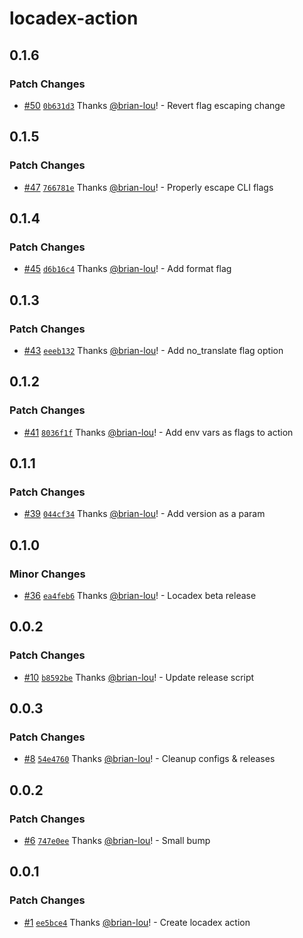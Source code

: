 # locadex-action

## 0.1.6

### Patch Changes

- [#50](https://github.com/generaltranslation/locadex/pull/50) [`0b631d3`](https://github.com/generaltranslation/locadex/commit/0b631d343dc225818de29a135a94a18987a5b361) Thanks [@brian-lou](https://github.com/brian-lou)! - Revert flag escaping change

## 0.1.5

### Patch Changes

- [#47](https://github.com/generaltranslation/locadex/pull/47) [`766781e`](https://github.com/generaltranslation/locadex/commit/766781e1d88b9a38cd59d6c6cab64689846a45fe) Thanks [@brian-lou](https://github.com/brian-lou)! - Properly escape CLI flags

## 0.1.4

### Patch Changes

- [#45](https://github.com/generaltranslation/locadex/pull/45) [`d6b16c4`](https://github.com/generaltranslation/locadex/commit/d6b16c41948636ab27c30926bed4797dd4c40d2b) Thanks [@brian-lou](https://github.com/brian-lou)! - Add format flag

## 0.1.3

### Patch Changes

- [#43](https://github.com/generaltranslation/locadex/pull/43) [`eeeb132`](https://github.com/generaltranslation/locadex/commit/eeeb13272dab559102329cb9f5599f9c4cbfaae0) Thanks [@brian-lou](https://github.com/brian-lou)! - Add no_translate flag option

## 0.1.2

### Patch Changes

- [#41](https://github.com/generaltranslation/locadex/pull/41) [`8036f1f`](https://github.com/generaltranslation/locadex/commit/8036f1ff2ce4c9585d7403ba938c46db0b85d6e2) Thanks [@brian-lou](https://github.com/brian-lou)! - Add env vars as flags to action

## 0.1.1

### Patch Changes

- [#39](https://github.com/generaltranslation/locadex/pull/39) [`044cf34`](https://github.com/generaltranslation/locadex/commit/044cf34d95996173143c75e9353a575ed9f7a394) Thanks [@brian-lou](https://github.com/brian-lou)! - Add version as a param

## 0.1.0

### Minor Changes

- [#36](https://github.com/generaltranslation/locadex/pull/36) [`ea4feb6`](https://github.com/generaltranslation/locadex/commit/ea4feb69992a48ea7500ff7ab65981a5f00b47a2) Thanks [@brian-lou](https://github.com/brian-lou)! - Locadex beta release

## 0.0.2

### Patch Changes

- [#10](https://github.com/generaltranslation/locadex/pull/10) [`b8592be`](https://github.com/generaltranslation/locadex/commit/b8592bea5c142b200273c73b63800fad15e349cc) Thanks [@brian-lou](https://github.com/brian-lou)! - Update release script

## 0.0.3

### Patch Changes

- [#8](https://github.com/generaltranslation/locadex/pull/8) [`54e4760`](https://github.com/generaltranslation/locadex/commit/54e47600ac7b156c2c4d74668fefaaf40ae056b6) Thanks [@brian-lou](https://github.com/brian-lou)! - Cleanup configs & releases

## 0.0.2

### Patch Changes

- [#6](https://github.com/generaltranslation/locadex/pull/6) [`747e0ee`](https://github.com/generaltranslation/locadex/commit/747e0ee80fed9941fd19ef8ca0b04fe14b02f264) Thanks [@brian-lou](https://github.com/brian-lou)! - Small bump

## 0.0.1

### Patch Changes

- [#1](https://github.com/generaltranslation/locadex/pull/1) [`ee5bce4`](https://github.com/generaltranslation/locadex/commit/ee5bce4b6c4b87cd6c245b06681ff98c9ef6798b) Thanks [@brian-lou](https://github.com/brian-lou)! - Create locadex action
